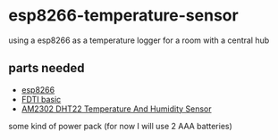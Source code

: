 # esp8266-temperature-sensor
using a esp8266 as a temperature logger for a room with a central hub

## parts needed
* [esp8266](http://www.banggood.com/Upgraded-Version-1M-Flash-ESP8266-ESP-01-WIFI-Transceiver-Wireless-Module-p-979509.html?p=P711131613982201505M)
* [FDTI basic](http://www.amazon.com/gp/product/B00HSX3CXE/ref=as_li_tl?ie=UTF8&camp=1789&creative=390957&creativeASIN=B00HSX3CXE&linkCode=as2&tag=ecommsolut-20&linkId=G563PRXQVBW4PBQA)
* [AM2302 DHT22 Temperature And Humidity Sensor](http://www.banggood.com/AM2302-DHT22-Temperature-And-Humidity-Sensor-Module-For-Arduino-SCM-p-937403.html?p=P711131613982201505M)

some kind of power pack (for now I will use 2 AAA batteries)
